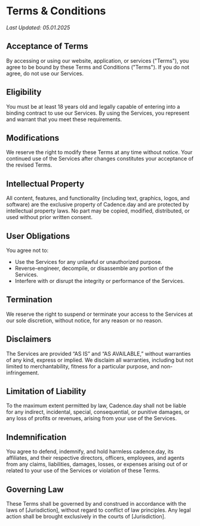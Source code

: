 <div class="legal-bg">

# Terms & Conditions

_Last Updated: 05.01.2025_

## Acceptance of Terms

By accessing or using our website, application, or services ("Terms"), you agree to be bound by these Terms and Conditions ("Terms"). If you do not agree, do not use our Services.

## Eligibility

You must be at least 18 years old and legally capable of entering into a binding contract to use our Services. By using the Services, you represent and warrant that you meet these requirements.

## Modifications

We reserve the right to modify these Terms at any time without notice. Your continued use of the Services after changes constitutes your acceptance of the revised Terms.

## Intellectual Property

All content, features, and functionality (including text, graphics, logos, and software) are the exclusive property of Cadence.day and are protected by intellectual property laws. No part may be copied, modified, distributed, or used without prior written consent.

## User Obligations

You agree not to:

- Use the Services for any unlawful or unauthorized purpose.
- Reverse-engineer, decompile, or disassemble any portion of the Services.
- Interfere with or disrupt the integrity or performance of the Services.

## Termination

We reserve the right to suspend or terminate your access to the Services at our sole discretion, without notice, for any reason or no reason.

## Disclaimers

The Services are provided “AS IS” and “AS AVAILABLE,” without warranties of any kind, express or implied. We disclaim all warranties, including but not limited to merchantability, fitness for a particular purpose, and non-infringement.

## Limitation of Liability

To the maximum extent permitted by law, Cadence.day shall not be liable for any indirect, incidental, special, consequential, or punitive damages, or any loss of profits or revenues, arising from your use of the Services.

## Indemnification

You agree to defend, indemnify, and hold harmless cadence.day, its affiliates, and their respective directors, officers, employees, and agents from any claims, liabilities, damages, losses, or expenses arising out of or related to your use of the Services or violation of these Terms.

## Governing Law

These Terms shall be governed by and construed in accordance with the laws of [Jurisdiction], without regard to conflict of law principles. Any legal action shall be brought exclusively in the courts of [Jurisdiction].

</div>
